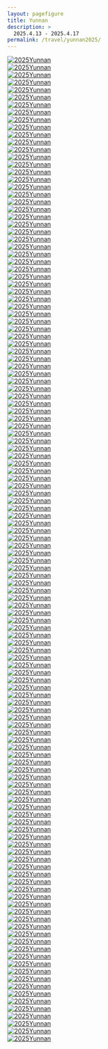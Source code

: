 ```yaml
---
layout: pagefigure
title: Yunnan
description: >
  2025.4.13 - 2025.4.17
permalink: /travel/yunnan2025/
---
```


<!-- 图片内容 -->
<div class="figure-grid">
<div class="figure-grid-sizer"></div>
<div class="figure-grid-item">
        <a href="https://hobbyfigure.rayleigh-lin.top/2025Yunnan/_RAY4039.webp" data-lightbox="roadtrip" class="image-link">
        <img class="lozad" 
             data-src="https://hobbyfigure.rayleigh-lin.top/2025YunnanC/_RAY4039.webp"
             alt="2025Yunnan"/>
        </a>
</div>
<div class="figure-grid-item">
        <a href="https://hobbyfigure.rayleigh-lin.top/2025Yunnan/_RAY4050.webp" data-lightbox="roadtrip" class="image-link">
        <img class="lozad" 
             data-src="https://hobbyfigure.rayleigh-lin.top/2025YunnanC/_RAY4050.webp"
             alt="2025Yunnan"/>
        </a>
</div>
<div class="figure-grid-item">
        <a href="https://hobbyfigure.rayleigh-lin.top/2025Yunnan/_RAY4051.webp" data-lightbox="roadtrip" class="image-link">
        <img class="lozad" 
             data-src="https://hobbyfigure.rayleigh-lin.top/2025YunnanC/_RAY4051.webp"
             alt="2025Yunnan"/>
        </a>
</div>
<div class="figure-grid-item">
        <a href="https://hobbyfigure.rayleigh-lin.top/2025Yunnan/_RAY4055.webp" data-lightbox="roadtrip" class="image-link">
        <img class="lozad" 
             data-src="https://hobbyfigure.rayleigh-lin.top/2025YunnanC/_RAY4055.webp"
             alt="2025Yunnan"/>
        </a>
</div>
<div class="figure-grid-item">
        <a href="https://hobbyfigure.rayleigh-lin.top/2025Yunnan/_RAY4067.webp" data-lightbox="roadtrip" class="image-link">
        <img class="lozad" 
             data-src="https://hobbyfigure.rayleigh-lin.top/2025YunnanC/_RAY4067.webp"
             alt="2025Yunnan"/>
        </a>
</div>
<div class="figure-grid-item">
        <a href="https://hobbyfigure.rayleigh-lin.top/2025Yunnan/_RAY4077.webp" data-lightbox="roadtrip" class="image-link">
        <img class="lozad" 
             data-src="https://hobbyfigure.rayleigh-lin.top/2025YunnanC/_RAY4077.webp"
             alt="2025Yunnan"/>
        </a>
</div>
<div class="figure-grid-item">
        <a href="https://hobbyfigure.rayleigh-lin.top/2025Yunnan/_RAY4083.webp" data-lightbox="roadtrip" class="image-link">
        <img class="lozad" 
             data-src="https://hobbyfigure.rayleigh-lin.top/2025YunnanC/_RAY4083.webp"
             alt="2025Yunnan"/>
        </a>
</div>
<div class="figure-grid-item">
        <a href="https://hobbyfigure.rayleigh-lin.top/2025Yunnan/_RAY4087.webp" data-lightbox="roadtrip" class="image-link">
        <img class="lozad" 
             data-src="https://hobbyfigure.rayleigh-lin.top/2025YunnanC/_RAY4087.webp"
             alt="2025Yunnan"/>
        </a>
</div>
<div class="figure-grid-item">
        <a href="https://hobbyfigure.rayleigh-lin.top/2025Yunnan/_RAY4098.webp" data-lightbox="roadtrip" class="image-link">
        <img class="lozad" 
             data-src="https://hobbyfigure.rayleigh-lin.top/2025YunnanC/_RAY4098.webp"
             alt="2025Yunnan"/>
        </a>
</div>
<div class="figure-grid-item">
        <a href="https://hobbyfigure.rayleigh-lin.top/2025Yunnan/_RAY4101.webp" data-lightbox="roadtrip" class="image-link">
        <img class="lozad" 
             data-src="https://hobbyfigure.rayleigh-lin.top/2025YunnanC/_RAY4101.webp"
             alt="2025Yunnan"/>
        </a>
</div>
<div class="figure-grid-item">
        <a href="https://hobbyfigure.rayleigh-lin.top/2025Yunnan/_RAY4107.webp" data-lightbox="roadtrip" class="image-link">
        <img class="lozad" 
             data-src="https://hobbyfigure.rayleigh-lin.top/2025YunnanC/_RAY4107.webp"
             alt="2025Yunnan"/>
        </a>
</div>
<div class="figure-grid-item">
        <a href="https://hobbyfigure.rayleigh-lin.top/2025Yunnan/_RAY4123.webp" data-lightbox="roadtrip" class="image-link">
        <img class="lozad" 
             data-src="https://hobbyfigure.rayleigh-lin.top/2025YunnanC/_RAY4123.webp"
             alt="2025Yunnan"/>
        </a>
</div>
<div class="figure-grid-item">
        <a href="https://hobbyfigure.rayleigh-lin.top/2025Yunnan/_RAY4134.webp" data-lightbox="roadtrip" class="image-link">
        <img class="lozad" 
             data-src="https://hobbyfigure.rayleigh-lin.top/2025YunnanC/_RAY4134.webp"
             alt="2025Yunnan"/>
        </a>
</div>
<div class="figure-grid-item">
        <a href="https://hobbyfigure.rayleigh-lin.top/2025Yunnan/_RAY4142.webp" data-lightbox="roadtrip" class="image-link">
        <img class="lozad" 
             data-src="https://hobbyfigure.rayleigh-lin.top/2025YunnanC/_RAY4142.webp"
             alt="2025Yunnan"/>
        </a>
</div>
<div class="figure-grid-item">
        <a href="https://hobbyfigure.rayleigh-lin.top/2025Yunnan/_RAY4145.webp" data-lightbox="roadtrip" class="image-link">
        <img class="lozad" 
             data-src="https://hobbyfigure.rayleigh-lin.top/2025YunnanC/_RAY4145.webp"
             alt="2025Yunnan"/>
        </a>
</div>
<div class="figure-grid-item">
        <a href="https://hobbyfigure.rayleigh-lin.top/2025Yunnan/_RAY4150.webp" data-lightbox="roadtrip" class="image-link">
        <img class="lozad" 
             data-src="https://hobbyfigure.rayleigh-lin.top/2025YunnanC/_RAY4150.webp"
             alt="2025Yunnan"/>
        </a>
</div>
<div class="figure-grid-item">
        <a href="https://hobbyfigure.rayleigh-lin.top/2025Yunnan/_RAY4151.webp" data-lightbox="roadtrip" class="image-link">
        <img class="lozad" 
             data-src="https://hobbyfigure.rayleigh-lin.top/2025YunnanC/_RAY4151.webp"
             alt="2025Yunnan"/>
        </a>
</div>
<div class="figure-grid-item">
        <a href="https://hobbyfigure.rayleigh-lin.top/2025Yunnan/_RAY4155.webp" data-lightbox="roadtrip" class="image-link">
        <img class="lozad" 
             data-src="https://hobbyfigure.rayleigh-lin.top/2025YunnanC/_RAY4155.webp"
             alt="2025Yunnan"/>
        </a>
</div>
<div class="figure-grid-item">
        <a href="https://hobbyfigure.rayleigh-lin.top/2025Yunnan/_RAY4157.webp" data-lightbox="roadtrip" class="image-link">
        <img class="lozad" 
             data-src="https://hobbyfigure.rayleigh-lin.top/2025YunnanC/_RAY4157.webp"
             alt="2025Yunnan"/>
        </a>
</div>
<div class="figure-grid-item">
        <a href="https://hobbyfigure.rayleigh-lin.top/2025Yunnan/_RAY4160.webp" data-lightbox="roadtrip" class="image-link">
        <img class="lozad" 
             data-src="https://hobbyfigure.rayleigh-lin.top/2025YunnanC/_RAY4160.webp"
             alt="2025Yunnan"/>
        </a>
</div>
<div class="figure-grid-item">
        <a href="https://hobbyfigure.rayleigh-lin.top/2025Yunnan/_RAY4167.webp" data-lightbox="roadtrip" class="image-link">
        <img class="lozad" 
             data-src="https://hobbyfigure.rayleigh-lin.top/2025YunnanC/_RAY4167.webp"
             alt="2025Yunnan"/>
        </a>
</div>
<div class="figure-grid-item">
        <a href="https://hobbyfigure.rayleigh-lin.top/2025Yunnan/_RAY4168.webp" data-lightbox="roadtrip" class="image-link">
        <img class="lozad" 
             data-src="https://hobbyfigure.rayleigh-lin.top/2025YunnanC/_RAY4168.webp"
             alt="2025Yunnan"/>
        </a>
</div>
<div class="figure-grid-item">
        <a href="https://hobbyfigure.rayleigh-lin.top/2025Yunnan/_RAY4173.webp" data-lightbox="roadtrip" class="image-link">
        <img class="lozad" 
             data-src="https://hobbyfigure.rayleigh-lin.top/2025YunnanC/_RAY4173.webp"
             alt="2025Yunnan"/>
        </a>
</div>
<div class="figure-grid-item">
        <a href="https://hobbyfigure.rayleigh-lin.top/2025Yunnan/_RAY4176.webp" data-lightbox="roadtrip" class="image-link">
        <img class="lozad" 
             data-src="https://hobbyfigure.rayleigh-lin.top/2025YunnanC/_RAY4176.webp"
             alt="2025Yunnan"/>
        </a>
</div>
<div class="figure-grid-item">
        <a href="https://hobbyfigure.rayleigh-lin.top/2025Yunnan/_RAY4183.webp" data-lightbox="roadtrip" class="image-link">
        <img class="lozad" 
             data-src="https://hobbyfigure.rayleigh-lin.top/2025YunnanC/_RAY4183.webp"
             alt="2025Yunnan"/>
        </a>
</div>
<div class="figure-grid-item">
        <a href="https://hobbyfigure.rayleigh-lin.top/2025Yunnan/_RAY4188.webp" data-lightbox="roadtrip" class="image-link">
        <img class="lozad" 
             data-src="https://hobbyfigure.rayleigh-lin.top/2025YunnanC/_RAY4188.webp"
             alt="2025Yunnan"/>
        </a>
</div>
<div class="figure-grid-item">
        <a href="https://hobbyfigure.rayleigh-lin.top/2025Yunnan/_RAY4194.webp" data-lightbox="roadtrip" class="image-link">
        <img class="lozad" 
             data-src="https://hobbyfigure.rayleigh-lin.top/2025YunnanC/_RAY4194.webp"
             alt="2025Yunnan"/>
        </a>
</div>
<div class="figure-grid-item">
        <a href="https://hobbyfigure.rayleigh-lin.top/2025Yunnan/_RAY4202.webp" data-lightbox="roadtrip" class="image-link">
        <img class="lozad" 
             data-src="https://hobbyfigure.rayleigh-lin.top/2025YunnanC/_RAY4202.webp"
             alt="2025Yunnan"/>
        </a>
</div>
<div class="figure-grid-item">
        <a href="https://hobbyfigure.rayleigh-lin.top/2025Yunnan/_RAY4203.webp" data-lightbox="roadtrip" class="image-link">
        <img class="lozad" 
             data-src="https://hobbyfigure.rayleigh-lin.top/2025YunnanC/_RAY4203.webp"
             alt="2025Yunnan"/>
        </a>
</div>
<div class="figure-grid-item">
        <a href="https://hobbyfigure.rayleigh-lin.top/2025Yunnan/_RAY4210.webp" data-lightbox="roadtrip" class="image-link">
        <img class="lozad" 
             data-src="https://hobbyfigure.rayleigh-lin.top/2025YunnanC/_RAY4210.webp"
             alt="2025Yunnan"/>
        </a>
</div>
<div class="figure-grid-item">
        <a href="https://hobbyfigure.rayleigh-lin.top/2025Yunnan/_RAY4213.webp" data-lightbox="roadtrip" class="image-link">
        <img class="lozad" 
             data-src="https://hobbyfigure.rayleigh-lin.top/2025YunnanC/_RAY4213.webp"
             alt="2025Yunnan"/>
        </a>
</div>
<div class="figure-grid-item">
        <a href="https://hobbyfigure.rayleigh-lin.top/2025Yunnan/_RAY4216.webp" data-lightbox="roadtrip" class="image-link">
        <img class="lozad" 
             data-src="https://hobbyfigure.rayleigh-lin.top/2025YunnanC/_RAY4216.webp"
             alt="2025Yunnan"/>
        </a>
</div>
<div class="figure-grid-item">
        <a href="https://hobbyfigure.rayleigh-lin.top/2025Yunnan/_RAY4235.webp" data-lightbox="roadtrip" class="image-link">
        <img class="lozad" 
             data-src="https://hobbyfigure.rayleigh-lin.top/2025YunnanC/_RAY4235.webp"
             alt="2025Yunnan"/>
        </a>
</div>
<div class="figure-grid-item">
        <a href="https://hobbyfigure.rayleigh-lin.top/2025Yunnan/_RAY4240.webp" data-lightbox="roadtrip" class="image-link">
        <img class="lozad" 
             data-src="https://hobbyfigure.rayleigh-lin.top/2025YunnanC/_RAY4240.webp"
             alt="2025Yunnan"/>
        </a>
</div>
<div class="figure-grid-item">
        <a href="https://hobbyfigure.rayleigh-lin.top/2025Yunnan/_RAY4248.webp" data-lightbox="roadtrip" class="image-link">
        <img class="lozad" 
             data-src="https://hobbyfigure.rayleigh-lin.top/2025YunnanC/_RAY4248.webp"
             alt="2025Yunnan"/>
        </a>
</div>
<div class="figure-grid-item">
        <a href="https://hobbyfigure.rayleigh-lin.top/2025Yunnan/_RAY4252.webp" data-lightbox="roadtrip" class="image-link">
        <img class="lozad" 
             data-src="https://hobbyfigure.rayleigh-lin.top/2025YunnanC/_RAY4252.webp"
             alt="2025Yunnan"/>
        </a>
</div>
<div class="figure-grid-item">
        <a href="https://hobbyfigure.rayleigh-lin.top/2025Yunnan/_RAY4254.webp" data-lightbox="roadtrip" class="image-link">
        <img class="lozad" 
             data-src="https://hobbyfigure.rayleigh-lin.top/2025YunnanC/_RAY4254.webp"
             alt="2025Yunnan"/>
        </a>
</div>
<div class="figure-grid-item">
        <a href="https://hobbyfigure.rayleigh-lin.top/2025Yunnan/_RAY4264.webp" data-lightbox="roadtrip" class="image-link">
        <img class="lozad" 
             data-src="https://hobbyfigure.rayleigh-lin.top/2025YunnanC/_RAY4264.webp"
             alt="2025Yunnan"/>
        </a>
</div>
<div class="figure-grid-item">
        <a href="https://hobbyfigure.rayleigh-lin.top/2025Yunnan/_RAY4267.webp" data-lightbox="roadtrip" class="image-link">
        <img class="lozad" 
             data-src="https://hobbyfigure.rayleigh-lin.top/2025YunnanC/_RAY4267.webp"
             alt="2025Yunnan"/>
        </a>
</div>
<div class="figure-grid-item">
        <a href="https://hobbyfigure.rayleigh-lin.top/2025Yunnan/_RAY4269.webp" data-lightbox="roadtrip" class="image-link">
        <img class="lozad" 
             data-src="https://hobbyfigure.rayleigh-lin.top/2025YunnanC/_RAY4269.webp"
             alt="2025Yunnan"/>
        </a>
</div>
<div class="figure-grid-item">
        <a href="https://hobbyfigure.rayleigh-lin.top/2025Yunnan/_RAY4274.webp" data-lightbox="roadtrip" class="image-link">
        <img class="lozad" 
             data-src="https://hobbyfigure.rayleigh-lin.top/2025YunnanC/_RAY4274.webp"
             alt="2025Yunnan"/>
        </a>
</div>
<div class="figure-grid-item">
        <a href="https://hobbyfigure.rayleigh-lin.top/2025Yunnan/_RAY4276.webp" data-lightbox="roadtrip" class="image-link">
        <img class="lozad" 
             data-src="https://hobbyfigure.rayleigh-lin.top/2025YunnanC/_RAY4276.webp"
             alt="2025Yunnan"/>
        </a>
</div>
<div class="figure-grid-item">
        <a href="https://hobbyfigure.rayleigh-lin.top/2025Yunnan/_RAY4282.webp" data-lightbox="roadtrip" class="image-link">
        <img class="lozad" 
             data-src="https://hobbyfigure.rayleigh-lin.top/2025YunnanC/_RAY4282.webp"
             alt="2025Yunnan"/>
        </a>
</div>
<div class="figure-grid-item">
        <a href="https://hobbyfigure.rayleigh-lin.top/2025Yunnan/_RAY4283.webp" data-lightbox="roadtrip" class="image-link">
        <img class="lozad" 
             data-src="https://hobbyfigure.rayleigh-lin.top/2025YunnanC/_RAY4283.webp"
             alt="2025Yunnan"/>
        </a>
</div>
<div class="figure-grid-item">
        <a href="https://hobbyfigure.rayleigh-lin.top/2025Yunnan/_RAY4291.webp" data-lightbox="roadtrip" class="image-link">
        <img class="lozad" 
             data-src="https://hobbyfigure.rayleigh-lin.top/2025YunnanC/_RAY4291.webp"
             alt="2025Yunnan"/>
        </a>
</div>
<div class="figure-grid-item">
        <a href="https://hobbyfigure.rayleigh-lin.top/2025Yunnan/_RAY4298.webp" data-lightbox="roadtrip" class="image-link">
        <img class="lozad" 
             data-src="https://hobbyfigure.rayleigh-lin.top/2025YunnanC/_RAY4298.webp"
             alt="2025Yunnan"/>
        </a>
</div>
<div class="figure-grid-item">
        <a href="https://hobbyfigure.rayleigh-lin.top/2025Yunnan/_RAY4300.webp" data-lightbox="roadtrip" class="image-link">
        <img class="lozad" 
             data-src="https://hobbyfigure.rayleigh-lin.top/2025YunnanC/_RAY4300.webp"
             alt="2025Yunnan"/>
        </a>
</div>
<div class="figure-grid-item">
        <a href="https://hobbyfigure.rayleigh-lin.top/2025Yunnan/_RAY4302.webp" data-lightbox="roadtrip" class="image-link">
        <img class="lozad" 
             data-src="https://hobbyfigure.rayleigh-lin.top/2025YunnanC/_RAY4302.webp"
             alt="2025Yunnan"/>
        </a>
</div>
<div class="figure-grid-item">
        <a href="https://hobbyfigure.rayleigh-lin.top/2025Yunnan/_RAY4305.webp" data-lightbox="roadtrip" class="image-link">
        <img class="lozad" 
             data-src="https://hobbyfigure.rayleigh-lin.top/2025YunnanC/_RAY4305.webp"
             alt="2025Yunnan"/>
        </a>
</div>
<div class="figure-grid-item">
        <a href="https://hobbyfigure.rayleigh-lin.top/2025Yunnan/_RAY4306.webp" data-lightbox="roadtrip" class="image-link">
        <img class="lozad" 
             data-src="https://hobbyfigure.rayleigh-lin.top/2025YunnanC/_RAY4306.webp"
             alt="2025Yunnan"/>
        </a>
</div>
<div class="figure-grid-item">
        <a href="https://hobbyfigure.rayleigh-lin.top/2025Yunnan/_RAY4307.webp" data-lightbox="roadtrip" class="image-link">
        <img class="lozad" 
             data-src="https://hobbyfigure.rayleigh-lin.top/2025YunnanC/_RAY4307.webp"
             alt="2025Yunnan"/>
        </a>
</div>
<div class="figure-grid-item">
        <a href="https://hobbyfigure.rayleigh-lin.top/2025Yunnan/_RAY4315.webp" data-lightbox="roadtrip" class="image-link">
        <img class="lozad" 
             data-src="https://hobbyfigure.rayleigh-lin.top/2025YunnanC/_RAY4315.webp"
             alt="2025Yunnan"/>
        </a>
</div>
<div class="figure-grid-item">
        <a href="https://hobbyfigure.rayleigh-lin.top/2025Yunnan/_RAY4316.webp" data-lightbox="roadtrip" class="image-link">
        <img class="lozad" 
             data-src="https://hobbyfigure.rayleigh-lin.top/2025YunnanC/_RAY4316.webp"
             alt="2025Yunnan"/>
        </a>
</div>
<div class="figure-grid-item">
        <a href="https://hobbyfigure.rayleigh-lin.top/2025Yunnan/_RAY4331.webp" data-lightbox="roadtrip" class="image-link">
        <img class="lozad" 
             data-src="https://hobbyfigure.rayleigh-lin.top/2025YunnanC/_RAY4331.webp"
             alt="2025Yunnan"/>
        </a>
</div>
<div class="figure-grid-item">
        <a href="https://hobbyfigure.rayleigh-lin.top/2025Yunnan/_RAY4338.webp" data-lightbox="roadtrip" class="image-link">
        <img class="lozad" 
             data-src="https://hobbyfigure.rayleigh-lin.top/2025YunnanC/_RAY4338.webp"
             alt="2025Yunnan"/>
        </a>
</div>
<div class="figure-grid-item">
        <a href="https://hobbyfigure.rayleigh-lin.top/2025Yunnan/_RAY4342.webp" data-lightbox="roadtrip" class="image-link">
        <img class="lozad" 
             data-src="https://hobbyfigure.rayleigh-lin.top/2025YunnanC/_RAY4342.webp"
             alt="2025Yunnan"/>
        </a>
</div>
<div class="figure-grid-item">
        <a href="https://hobbyfigure.rayleigh-lin.top/2025Yunnan/_RAY4367.webp" data-lightbox="roadtrip" class="image-link">
        <img class="lozad" 
             data-src="https://hobbyfigure.rayleigh-lin.top/2025YunnanC/_RAY4367.webp"
             alt="2025Yunnan"/>
        </a>
</div>
<div class="figure-grid-item">
        <a href="https://hobbyfigure.rayleigh-lin.top/2025Yunnan/_RAY4371.webp" data-lightbox="roadtrip" class="image-link">
        <img class="lozad" 
             data-src="https://hobbyfigure.rayleigh-lin.top/2025YunnanC/_RAY4371.webp"
             alt="2025Yunnan"/>
        </a>
</div>
<div class="figure-grid-item">
        <a href="https://hobbyfigure.rayleigh-lin.top/2025Yunnan/_RAY4388.webp" data-lightbox="roadtrip" class="image-link">
        <img class="lozad" 
             data-src="https://hobbyfigure.rayleigh-lin.top/2025YunnanC/_RAY4388.webp"
             alt="2025Yunnan"/>
        </a>
</div>
<div class="figure-grid-item">
        <a href="https://hobbyfigure.rayleigh-lin.top/2025Yunnan/_RAY4393.webp" data-lightbox="roadtrip" class="image-link">
        <img class="lozad" 
             data-src="https://hobbyfigure.rayleigh-lin.top/2025YunnanC/_RAY4393.webp"
             alt="2025Yunnan"/>
        </a>
</div>
<div class="figure-grid-item">
        <a href="https://hobbyfigure.rayleigh-lin.top/2025Yunnan/_RAY4405.webp" data-lightbox="roadtrip" class="image-link">
        <img class="lozad" 
             data-src="https://hobbyfigure.rayleigh-lin.top/2025YunnanC/_RAY4405.webp"
             alt="2025Yunnan"/>
        </a>
</div>
<div class="figure-grid-item">
        <a href="https://hobbyfigure.rayleigh-lin.top/2025Yunnan/_RAY4407.webp" data-lightbox="roadtrip" class="image-link">
        <img class="lozad" 
             data-src="https://hobbyfigure.rayleigh-lin.top/2025YunnanC/_RAY4407.webp"
             alt="2025Yunnan"/>
        </a>
</div>
<div class="figure-grid-item">
        <a href="https://hobbyfigure.rayleigh-lin.top/2025Yunnan/_RAY4409.webp" data-lightbox="roadtrip" class="image-link">
        <img class="lozad" 
             data-src="https://hobbyfigure.rayleigh-lin.top/2025YunnanC/_RAY4409.webp"
             alt="2025Yunnan"/>
        </a>
</div>
<div class="figure-grid-item">
        <a href="https://hobbyfigure.rayleigh-lin.top/2025Yunnan/_RAY4411.webp" data-lightbox="roadtrip" class="image-link">
        <img class="lozad" 
             data-src="https://hobbyfigure.rayleigh-lin.top/2025YunnanC/_RAY4411.webp"
             alt="2025Yunnan"/>
        </a>
</div>
<div class="figure-grid-item">
        <a href="https://hobbyfigure.rayleigh-lin.top/2025Yunnan/_RAY4414.webp" data-lightbox="roadtrip" class="image-link">
        <img class="lozad" 
             data-src="https://hobbyfigure.rayleigh-lin.top/2025YunnanC/_RAY4414.webp"
             alt="2025Yunnan"/>
        </a>
</div>
<div class="figure-grid-item">
        <a href="https://hobbyfigure.rayleigh-lin.top/2025Yunnan/_RAY4418.webp" data-lightbox="roadtrip" class="image-link">
        <img class="lozad" 
             data-src="https://hobbyfigure.rayleigh-lin.top/2025YunnanC/_RAY4418.webp"
             alt="2025Yunnan"/>
        </a>
</div>
<div class="figure-grid-item">
        <a href="https://hobbyfigure.rayleigh-lin.top/2025Yunnan/_RAY4424.webp" data-lightbox="roadtrip" class="image-link">
        <img class="lozad" 
             data-src="https://hobbyfigure.rayleigh-lin.top/2025YunnanC/_RAY4424.webp"
             alt="2025Yunnan"/>
        </a>
</div>
<div class="figure-grid-item">
        <a href="https://hobbyfigure.rayleigh-lin.top/2025Yunnan/_RAY4429.webp" data-lightbox="roadtrip" class="image-link">
        <img class="lozad" 
             data-src="https://hobbyfigure.rayleigh-lin.top/2025YunnanC/_RAY4429.webp"
             alt="2025Yunnan"/>
        </a>
</div>
<div class="figure-grid-item">
        <a href="https://hobbyfigure.rayleigh-lin.top/2025Yunnan/_RAY4438.webp" data-lightbox="roadtrip" class="image-link">
        <img class="lozad" 
             data-src="https://hobbyfigure.rayleigh-lin.top/2025YunnanC/_RAY4438.webp"
             alt="2025Yunnan"/>
        </a>
</div>
<div class="figure-grid-item">
        <a href="https://hobbyfigure.rayleigh-lin.top/2025Yunnan/_RAY4439.webp" data-lightbox="roadtrip" class="image-link">
        <img class="lozad" 
             data-src="https://hobbyfigure.rayleigh-lin.top/2025YunnanC/_RAY4439.webp"
             alt="2025Yunnan"/>
        </a>
</div>
<div class="figure-grid-item">
        <a href="https://hobbyfigure.rayleigh-lin.top/2025Yunnan/_RAY4454.webp" data-lightbox="roadtrip" class="image-link">
        <img class="lozad" 
             data-src="https://hobbyfigure.rayleigh-lin.top/2025YunnanC/_RAY4454.webp"
             alt="2025Yunnan"/>
        </a>
</div>
<div class="figure-grid-item">
        <a href="https://hobbyfigure.rayleigh-lin.top/2025Yunnan/_RAY4466.webp" data-lightbox="roadtrip" class="image-link">
        <img class="lozad" 
             data-src="https://hobbyfigure.rayleigh-lin.top/2025YunnanC/_RAY4466.webp"
             alt="2025Yunnan"/>
        </a>
</div>
<div class="figure-grid-item">
        <a href="https://hobbyfigure.rayleigh-lin.top/2025Yunnan/_RAY4494.webp" data-lightbox="roadtrip" class="image-link">
        <img class="lozad" 
             data-src="https://hobbyfigure.rayleigh-lin.top/2025YunnanC/_RAY4494.webp"
             alt="2025Yunnan"/>
        </a>
</div>
<div class="figure-grid-item">
        <a href="https://hobbyfigure.rayleigh-lin.top/2025Yunnan/_RAY4504-HDR.webp" data-lightbox="roadtrip" class="image-link">
        <img class="lozad" 
             data-src="https://hobbyfigure.rayleigh-lin.top/2025YunnanC/_RAY4504-HDR.webp"
             alt="2025Yunnan"/>
        </a>
</div>
<div class="figure-grid-item">
        <a href="https://hobbyfigure.rayleigh-lin.top/2025Yunnan/_RAY4508.webp" data-lightbox="roadtrip" class="image-link">
        <img class="lozad" 
             data-src="https://hobbyfigure.rayleigh-lin.top/2025YunnanC/_RAY4508.webp"
             alt="2025Yunnan"/>
        </a>
</div>
<div class="figure-grid-item">
        <a href="https://hobbyfigure.rayleigh-lin.top/2025Yunnan/_RAY4515-HDR.webp" data-lightbox="roadtrip" class="image-link">
        <img class="lozad" 
             data-src="https://hobbyfigure.rayleigh-lin.top/2025YunnanC/_RAY4515-HDR.webp"
             alt="2025Yunnan"/>
        </a>
</div>
<div class="figure-grid-item">
        <a href="https://hobbyfigure.rayleigh-lin.top/2025Yunnan/_RAY4518-HDR.webp" data-lightbox="roadtrip" class="image-link">
        <img class="lozad" 
             data-src="https://hobbyfigure.rayleigh-lin.top/2025YunnanC/_RAY4518-HDR.webp"
             alt="2025Yunnan"/>
        </a>
</div>
<div class="figure-grid-item">
        <a href="https://hobbyfigure.rayleigh-lin.top/2025Yunnan/_RAY4548.webp" data-lightbox="roadtrip" class="image-link">
        <img class="lozad" 
             data-src="https://hobbyfigure.rayleigh-lin.top/2025YunnanC/_RAY4548.webp"
             alt="2025Yunnan"/>
        </a>
</div>
<div class="figure-grid-item">
        <a href="https://hobbyfigure.rayleigh-lin.top/2025Yunnan/_RAY4561.webp" data-lightbox="roadtrip" class="image-link">
        <img class="lozad" 
             data-src="https://hobbyfigure.rayleigh-lin.top/2025YunnanC/_RAY4561.webp"
             alt="2025Yunnan"/>
        </a>
</div>
<div class="figure-grid-item">
        <a href="https://hobbyfigure.rayleigh-lin.top/2025Yunnan/_RAY4563.webp" data-lightbox="roadtrip" class="image-link">
        <img class="lozad" 
             data-src="https://hobbyfigure.rayleigh-lin.top/2025YunnanC/_RAY4563.webp"
             alt="2025Yunnan"/>
        </a>
</div>
<div class="figure-grid-item">
        <a href="https://hobbyfigure.rayleigh-lin.top/2025Yunnan/_RAY4565.webp" data-lightbox="roadtrip" class="image-link">
        <img class="lozad" 
             data-src="https://hobbyfigure.rayleigh-lin.top/2025YunnanC/_RAY4565.webp"
             alt="2025Yunnan"/>
        </a>
</div>
<div class="figure-grid-item">
        <a href="https://hobbyfigure.rayleigh-lin.top/2025Yunnan/_RAY4575.webp" data-lightbox="roadtrip" class="image-link">
        <img class="lozad" 
             data-src="https://hobbyfigure.rayleigh-lin.top/2025YunnanC/_RAY4575.webp"
             alt="2025Yunnan"/>
        </a>
</div>
<div class="figure-grid-item">
        <a href="https://hobbyfigure.rayleigh-lin.top/2025Yunnan/_RAY4591.webp" data-lightbox="roadtrip" class="image-link">
        <img class="lozad" 
             data-src="https://hobbyfigure.rayleigh-lin.top/2025YunnanC/_RAY4591.webp"
             alt="2025Yunnan"/>
        </a>
</div>
<div class="figure-grid-item">
        <a href="https://hobbyfigure.rayleigh-lin.top/2025Yunnan/_RAY4593.webp" data-lightbox="roadtrip" class="image-link">
        <img class="lozad" 
             data-src="https://hobbyfigure.rayleigh-lin.top/2025YunnanC/_RAY4593.webp"
             alt="2025Yunnan"/>
        </a>
</div>
<div class="figure-grid-item">
        <a href="https://hobbyfigure.rayleigh-lin.top/2025Yunnan/_RAY4611.webp" data-lightbox="roadtrip" class="image-link">
        <img class="lozad" 
             data-src="https://hobbyfigure.rayleigh-lin.top/2025YunnanC/_RAY4611.webp"
             alt="2025Yunnan"/>
        </a>
</div>
<div class="figure-grid-item">
        <a href="https://hobbyfigure.rayleigh-lin.top/2025Yunnan/_RAY4614.webp" data-lightbox="roadtrip" class="image-link">
        <img class="lozad" 
             data-src="https://hobbyfigure.rayleigh-lin.top/2025YunnanC/_RAY4614.webp"
             alt="2025Yunnan"/>
        </a>
</div>
<div class="figure-grid-item">
        <a href="https://hobbyfigure.rayleigh-lin.top/2025Yunnan/_RAY4627.webp" data-lightbox="roadtrip" class="image-link">
        <img class="lozad" 
             data-src="https://hobbyfigure.rayleigh-lin.top/2025YunnanC/_RAY4627.webp"
             alt="2025Yunnan"/>
        </a>
</div>
<div class="figure-grid-item">
        <a href="https://hobbyfigure.rayleigh-lin.top/2025Yunnan/_RAY4634.webp" data-lightbox="roadtrip" class="image-link">
        <img class="lozad" 
             data-src="https://hobbyfigure.rayleigh-lin.top/2025YunnanC/_RAY4634.webp"
             alt="2025Yunnan"/>
        </a>
</div>
<div class="figure-grid-item">
        <a href="https://hobbyfigure.rayleigh-lin.top/2025Yunnan/_RAY4642.webp" data-lightbox="roadtrip" class="image-link">
        <img class="lozad" 
             data-src="https://hobbyfigure.rayleigh-lin.top/2025YunnanC/_RAY4642.webp"
             alt="2025Yunnan"/>
        </a>
</div>
<div class="figure-grid-item">
        <a href="https://hobbyfigure.rayleigh-lin.top/2025Yunnan/_RAY4659.webp" data-lightbox="roadtrip" class="image-link">
        <img class="lozad" 
             data-src="https://hobbyfigure.rayleigh-lin.top/2025YunnanC/_RAY4659.webp"
             alt="2025Yunnan"/>
        </a>
</div>
<div class="figure-grid-item">
        <a href="https://hobbyfigure.rayleigh-lin.top/2025Yunnan/_RAY4660.webp" data-lightbox="roadtrip" class="image-link">
        <img class="lozad" 
             data-src="https://hobbyfigure.rayleigh-lin.top/2025YunnanC/_RAY4660.webp"
             alt="2025Yunnan"/>
        </a>
</div>
<div class="figure-grid-item">
        <a href="https://hobbyfigure.rayleigh-lin.top/2025Yunnan/_RAY4668.webp" data-lightbox="roadtrip" class="image-link">
        <img class="lozad" 
             data-src="https://hobbyfigure.rayleigh-lin.top/2025YunnanC/_RAY4668.webp"
             alt="2025Yunnan"/>
        </a>
</div>
<div class="figure-grid-item">
        <a href="https://hobbyfigure.rayleigh-lin.top/2025Yunnan/_RAY4683.webp" data-lightbox="roadtrip" class="image-link">
        <img class="lozad" 
             data-src="https://hobbyfigure.rayleigh-lin.top/2025YunnanC/_RAY4683.webp"
             alt="2025Yunnan"/>
        </a>
</div>
<div class="figure-grid-item">
        <a href="https://hobbyfigure.rayleigh-lin.top/2025Yunnan/_RAY4707.webp" data-lightbox="roadtrip" class="image-link">
        <img class="lozad" 
             data-src="https://hobbyfigure.rayleigh-lin.top/2025YunnanC/_RAY4707.webp"
             alt="2025Yunnan"/>
        </a>
</div>
<div class="figure-grid-item">
        <a href="https://hobbyfigure.rayleigh-lin.top/2025Yunnan/_RAY4709.webp" data-lightbox="roadtrip" class="image-link">
        <img class="lozad" 
             data-src="https://hobbyfigure.rayleigh-lin.top/2025YunnanC/_RAY4709.webp"
             alt="2025Yunnan"/>
        </a>
</div>
<div class="figure-grid-item">
        <a href="https://hobbyfigure.rayleigh-lin.top/2025Yunnan/_RAY4716.webp" data-lightbox="roadtrip" class="image-link">
        <img class="lozad" 
             data-src="https://hobbyfigure.rayleigh-lin.top/2025YunnanC/_RAY4716.webp"
             alt="2025Yunnan"/>
        </a>
</div>
<div class="figure-grid-item">
        <a href="https://hobbyfigure.rayleigh-lin.top/2025Yunnan/_RAY4736-HDR.webp" data-lightbox="roadtrip" class="image-link">
        <img class="lozad" 
             data-src="https://hobbyfigure.rayleigh-lin.top/2025YunnanC/_RAY4736-HDR.webp"
             alt="2025Yunnan"/>
        </a>
</div>
<div class="figure-grid-item">
        <a href="https://hobbyfigure.rayleigh-lin.top/2025Yunnan/_RAY4737-HDR.webp" data-lightbox="roadtrip" class="image-link">
        <img class="lozad" 
             data-src="https://hobbyfigure.rayleigh-lin.top/2025YunnanC/_RAY4737-HDR.webp"
             alt="2025Yunnan"/>
        </a>
</div>
</div>

<div class="film-grid" data-type="film">
  <div class="film-grid-sizer"></div>
<div class="film-grid-item">
        <a href="https://hobbyfigure.rayleigh-lin.top/2025Yunnan/1.webp" data-lightbox="roadtrip" class="image-link">
        <img class="film-lozad" 
             data-src="https://hobbyfigure.rayleigh-lin.top/2025YunnanC/1.webp"
             alt="2025Yunnan"/>
        </a>
</div>
<div class="film-grid-item">
        <a href="https://hobbyfigure.rayleigh-lin.top/2025Yunnan/10.webp" data-lightbox="roadtrip" class="image-link">
        <img class="film-lozad" 
             data-src="https://hobbyfigure.rayleigh-lin.top/2025YunnanC/10.webp"
             alt="2025Yunnan"/>
        </a>
</div>
<div class="film-grid-item">
        <a href="https://hobbyfigure.rayleigh-lin.top/2025Yunnan/11.webp" data-lightbox="roadtrip" class="image-link">
        <img class="film-lozad" 
             data-src="https://hobbyfigure.rayleigh-lin.top/2025YunnanC/11.webp"
             alt="2025Yunnan"/>
        </a>
</div>
<div class="film-grid-item">
        <a href="https://hobbyfigure.rayleigh-lin.top/2025Yunnan/12.webp" data-lightbox="roadtrip" class="image-link">
        <img class="film-lozad" 
             data-src="https://hobbyfigure.rayleigh-lin.top/2025YunnanC/12.webp"
             alt="2025Yunnan"/>
        </a>
</div>
<div class="film-grid-item">
        <a href="https://hobbyfigure.rayleigh-lin.top/2025Yunnan/13.webp" data-lightbox="roadtrip" class="image-link">
        <img class="film-lozad" 
             data-src="https://hobbyfigure.rayleigh-lin.top/2025YunnanC/13.webp"
             alt="2025Yunnan"/>
        </a>
</div>
<div class="film-grid-item">
        <a href="https://hobbyfigure.rayleigh-lin.top/2025Yunnan/14.webp" data-lightbox="roadtrip" class="image-link">
        <img class="film-lozad" 
             data-src="https://hobbyfigure.rayleigh-lin.top/2025YunnanC/14.webp"
             alt="2025Yunnan"/>
        </a>
</div>
<div class="film-grid-item">
        <a href="https://hobbyfigure.rayleigh-lin.top/2025Yunnan/15.webp" data-lightbox="roadtrip" class="image-link">
        <img class="film-lozad" 
             data-src="https://hobbyfigure.rayleigh-lin.top/2025YunnanC/15.webp"
             alt="2025Yunnan"/>
        </a>
</div>
<div class="film-grid-item">
        <a href="https://hobbyfigure.rayleigh-lin.top/2025Yunnan/16.webp" data-lightbox="roadtrip" class="image-link">
        <img class="film-lozad" 
             data-src="https://hobbyfigure.rayleigh-lin.top/2025YunnanC/16.webp"
             alt="2025Yunnan"/>
        </a>
</div>
<div class="film-grid-item">
        <a href="https://hobbyfigure.rayleigh-lin.top/2025Yunnan/17.webp" data-lightbox="roadtrip" class="image-link">
        <img class="film-lozad" 
             data-src="https://hobbyfigure.rayleigh-lin.top/2025YunnanC/17.webp"
             alt="2025Yunnan"/>
        </a>
</div>
<div class="film-grid-item">
        <a href="https://hobbyfigure.rayleigh-lin.top/2025Yunnan/19.webp" data-lightbox="roadtrip" class="image-link">
        <img class="film-lozad" 
             data-src="https://hobbyfigure.rayleigh-lin.top/2025YunnanC/19.webp"
             alt="2025Yunnan"/>
        </a>
</div>
<div class="film-grid-item">
        <a href="https://hobbyfigure.rayleigh-lin.top/2025Yunnan/2.webp" data-lightbox="roadtrip" class="image-link">
        <img class="film-lozad" 
             data-src="https://hobbyfigure.rayleigh-lin.top/2025YunnanC/2.webp"
             alt="2025Yunnan"/>
        </a>
</div>
<div class="film-grid-item">
        <a href="https://hobbyfigure.rayleigh-lin.top/2025Yunnan/20.webp" data-lightbox="roadtrip" class="image-link">
        <img class="film-lozad" 
             data-src="https://hobbyfigure.rayleigh-lin.top/2025YunnanC/20.webp"
             alt="2025Yunnan"/>
        </a>
</div>
<div class="film-grid-item">
        <a href="https://hobbyfigure.rayleigh-lin.top/2025Yunnan/21.webp" data-lightbox="roadtrip" class="image-link">
        <img class="film-lozad" 
             data-src="https://hobbyfigure.rayleigh-lin.top/2025YunnanC/21.webp"
             alt="2025Yunnan"/>
        </a>
</div>
<div class="film-grid-item">
        <a href="https://hobbyfigure.rayleigh-lin.top/2025Yunnan/22.webp" data-lightbox="roadtrip" class="image-link">
        <img class="film-lozad" 
             data-src="https://hobbyfigure.rayleigh-lin.top/2025YunnanC/22.webp"
             alt="2025Yunnan"/>
        </a>
</div>
<div class="film-grid-item">
        <a href="https://hobbyfigure.rayleigh-lin.top/2025Yunnan/24.webp" data-lightbox="roadtrip" class="image-link">
        <img class="film-lozad" 
             data-src="https://hobbyfigure.rayleigh-lin.top/2025YunnanC/24.webp"
             alt="2025Yunnan"/>
        </a>
</div>
<div class="film-grid-item">
        <a href="https://hobbyfigure.rayleigh-lin.top/2025Yunnan/25.webp" data-lightbox="roadtrip" class="image-link">
        <img class="film-lozad" 
             data-src="https://hobbyfigure.rayleigh-lin.top/2025YunnanC/25.webp"
             alt="2025Yunnan"/>
        </a>
</div>
<div class="film-grid-item">
        <a href="https://hobbyfigure.rayleigh-lin.top/2025Yunnan/26.webp" data-lightbox="roadtrip" class="image-link">
        <img class="film-lozad" 
             data-src="https://hobbyfigure.rayleigh-lin.top/2025YunnanC/26.webp"
             alt="2025Yunnan"/>
        </a>
</div>
<div class="film-grid-item">
        <a href="https://hobbyfigure.rayleigh-lin.top/2025Yunnan/27.webp" data-lightbox="roadtrip" class="image-link">
        <img class="film-lozad" 
             data-src="https://hobbyfigure.rayleigh-lin.top/2025YunnanC/27.webp"
             alt="2025Yunnan"/>
        </a>
</div>
<div class="film-grid-item">
        <a href="https://hobbyfigure.rayleigh-lin.top/2025Yunnan/28.webp" data-lightbox="roadtrip" class="image-link">
        <img class="film-lozad" 
             data-src="https://hobbyfigure.rayleigh-lin.top/2025YunnanC/28.webp"
             alt="2025Yunnan"/>
        </a>
</div>
<div class="film-grid-item">
        <a href="https://hobbyfigure.rayleigh-lin.top/2025Yunnan/29.webp" data-lightbox="roadtrip" class="image-link">
        <img class="film-lozad" 
             data-src="https://hobbyfigure.rayleigh-lin.top/2025YunnanC/29.webp"
             alt="2025Yunnan"/>
        </a>
</div>
<div class="film-grid-item">
        <a href="https://hobbyfigure.rayleigh-lin.top/2025Yunnan/3.webp" data-lightbox="roadtrip" class="image-link">
        <img class="film-lozad" 
             data-src="https://hobbyfigure.rayleigh-lin.top/2025YunnanC/3.webp"
             alt="2025Yunnan"/>
        </a>
</div>
<div class="film-grid-item">
        <a href="https://hobbyfigure.rayleigh-lin.top/2025Yunnan/30.webp" data-lightbox="roadtrip" class="image-link">
        <img class="film-lozad" 
             data-src="https://hobbyfigure.rayleigh-lin.top/2025YunnanC/30.webp"
             alt="2025Yunnan"/>
        </a>
</div>
<div class="film-grid-item">
        <a href="https://hobbyfigure.rayleigh-lin.top/2025Yunnan/31.webp" data-lightbox="roadtrip" class="image-link">
        <img class="film-lozad" 
             data-src="https://hobbyfigure.rayleigh-lin.top/2025YunnanC/31.webp"
             alt="2025Yunnan"/>
        </a>
</div>
<div class="film-grid-item">
        <a href="https://hobbyfigure.rayleigh-lin.top/2025Yunnan/32.webp" data-lightbox="roadtrip" class="image-link">
        <img class="film-lozad" 
             data-src="https://hobbyfigure.rayleigh-lin.top/2025YunnanC/32.webp"
             alt="2025Yunnan"/>
        </a>
</div>
<div class="film-grid-item">
        <a href="https://hobbyfigure.rayleigh-lin.top/2025Yunnan/33.webp" data-lightbox="roadtrip" class="image-link">
        <img class="film-lozad" 
             data-src="https://hobbyfigure.rayleigh-lin.top/2025YunnanC/33.webp"
             alt="2025Yunnan"/>
        </a>
</div>
<div class="film-grid-item">
        <a href="https://hobbyfigure.rayleigh-lin.top/2025Yunnan/34.webp" data-lightbox="roadtrip" class="image-link">
        <img class="film-lozad" 
             data-src="https://hobbyfigure.rayleigh-lin.top/2025YunnanC/34.webp"
             alt="2025Yunnan"/>
        </a>
</div>
<div class="film-grid-item">
        <a href="https://hobbyfigure.rayleigh-lin.top/2025Yunnan/35.webp" data-lightbox="roadtrip" class="image-link">
        <img class="film-lozad" 
             data-src="https://hobbyfigure.rayleigh-lin.top/2025YunnanC/35.webp"
             alt="2025Yunnan"/>
        </a>
</div>
<div class="film-grid-item">
        <a href="https://hobbyfigure.rayleigh-lin.top/2025Yunnan/36.webp" data-lightbox="roadtrip" class="image-link">
        <img class="film-lozad" 
             data-src="https://hobbyfigure.rayleigh-lin.top/2025YunnanC/36.webp"
             alt="2025Yunnan"/>
        </a>
</div>
<div class="film-grid-item">
        <a href="https://hobbyfigure.rayleigh-lin.top/2025Yunnan/37.webp" data-lightbox="roadtrip" class="image-link">
        <img class="film-lozad" 
             data-src="https://hobbyfigure.rayleigh-lin.top/2025YunnanC/37.webp"
             alt="2025Yunnan"/>
        </a>
</div>
<div class="film-grid-item">
        <a href="https://hobbyfigure.rayleigh-lin.top/2025Yunnan/5.webp" data-lightbox="roadtrip" class="image-link">
        <img class="film-lozad" 
             data-src="https://hobbyfigure.rayleigh-lin.top/2025YunnanC/5.webp"
             alt="2025Yunnan"/>
        </a>
</div>
<div class="film-grid-item">
        <a href="https://hobbyfigure.rayleigh-lin.top/2025Yunnan/6.webp" data-lightbox="roadtrip" class="image-link">
        <img class="film-lozad" 
             data-src="https://hobbyfigure.rayleigh-lin.top/2025YunnanC/6.webp"
             alt="2025Yunnan"/>
        </a>
</div>
<div class="film-grid-item">
        <a href="https://hobbyfigure.rayleigh-lin.top/2025Yunnan/7.webp" data-lightbox="roadtrip" class="image-link">
        <img class="film-lozad" 
             data-src="https://hobbyfigure.rayleigh-lin.top/2025YunnanC/7.webp"
             alt="2025Yunnan"/>
        </a>
</div>
<div class="film-grid-item">
        <a href="https://hobbyfigure.rayleigh-lin.top/2025Yunnan/8.webp" data-lightbox="roadtrip" class="image-link">
        <img class="film-lozad" 
             data-src="https://hobbyfigure.rayleigh-lin.top/2025YunnanC/8.webp"
             alt="2025Yunnan"/>
        </a>
</div>
<div class="film-grid-item">
        <a href="https://hobbyfigure.rayleigh-lin.top/2025Yunnan/9.webp" data-lightbox="roadtrip" class="image-link">
        <img class="film-lozad" 
             data-src="https://hobbyfigure.rayleigh-lin.top/2025YunnanC/9.webp"
             alt="2025Yunnan"/>
        </a>
</div>
</div>